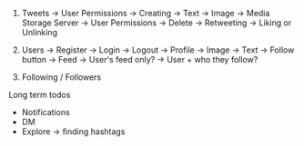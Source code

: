 1. Tweets
    -> User Permissions
      -> Creating
        -> Text
        -> Image -> Media Storage Server
      -> User Permissions
        -> Delete
        -> Retweeting
        -> Liking or Unlinking

2. Users
    -> Register 
    -> Login 
    -> Logout
    -> Profile
      -> Image
      -> Text
      -> Follow button
    -> Feed
      -> User's feed only?
      -> User + who they follow?

3. Following / Followers

Long term todos
- Notifications 
- DM
- Explore -> finding hashtags 